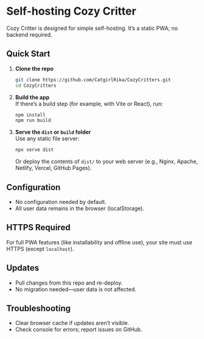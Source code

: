 # Self-hosting Cozy Critter

Cozy Critter is designed for simple self-hosting. It’s a static PWA; no backend required.

## Quick Start

1. **Clone the repo**  
   ```bash
   git clone https://github.com/CatgirlRika/CozyCritters.git
   cd CozyCritters
   ```

2. **Build the app**  
   If there’s a build step (for example, with Vite or React), run:
   ```bash
   npm install
   npm run build
   ```

3. **Serve the `dist` or `build` folder**  
   Use any static file server:
   ```bash
   npx serve dist
   ```
   Or deploy the contents of `dist/` to your web server (e.g., Nginx, Apache, Netlify, Vercel, GitHub Pages).

## Configuration

- No configuration needed by default.
- All user data remains in the browser (localStorage).

## HTTPS Required

For full PWA features (like installability and offline use), your site must use HTTPS (except `localhost`).

## Updates

- Pull changes from this repo and re-deploy.
- No migration needed—user data is not affected.

## Troubleshooting

- Clear browser cache if updates aren’t visible.
- Check console for errors; report issues on GitHub.